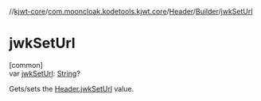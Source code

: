 //[kjwt-core](../../../../index.md)/[com.mooncloak.kodetools.kjwt.core](../../index.md)/[Header](../index.md)/[Builder](index.md)/[jwkSetUrl](jwk-set-url.md)

# jwkSetUrl

[common]\
var [jwkSetUrl](jwk-set-url.md): [String](https://kotlinlang.org/api/latest/jvm/stdlib/kotlin/-string/index.html)?

Gets/sets the [Header.jwkSetUrl](../jwk-set-url.md) value.
